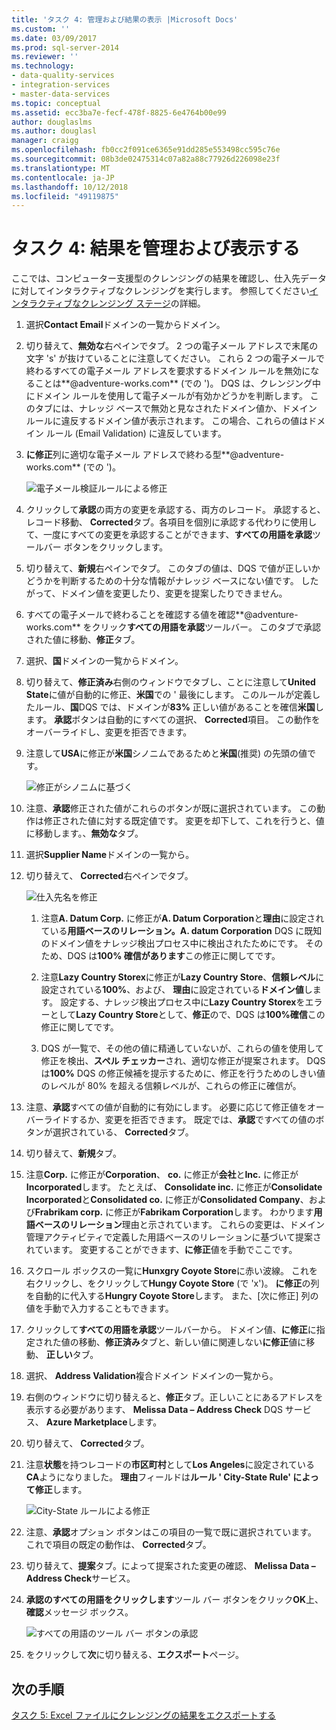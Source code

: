 ```yaml
---
title: 'タスク 4: 管理および結果の表示 |Microsoft Docs'
ms.custom: ''
ms.date: 03/09/2017
ms.prod: sql-server-2014
ms.reviewer: ''
ms.technology:
- data-quality-services
- integration-services
- master-data-services
ms.topic: conceptual
ms.assetid: ecc3ba7e-fecf-478f-8825-6e4764b00e99
author: douglaslms
ms.author: douglasl
manager: craigg
ms.openlocfilehash: fb0cc2f091ce6365e91dd285e553498cc595c76e
ms.sourcegitcommit: 08b3de02475314c07a82a88c77926d226098e23f
ms.translationtype: MT
ms.contentlocale: ja-JP
ms.lasthandoff: 10/12/2018
ms.locfileid: "49119875"
---
```

# <a name="task-4-manaing-and-viewing-results"></a>タスク 4: 結果を管理および表示する
  ここでは、コンピューター支援型のクレンジングの結果を確認し、仕入先データに対してインタラクティブなクレンジングを実行します。 参照してください[インタラクティブなクレンジング ステージ](http://msdn.microsoft.com/library/hh213061.aspx#Interactive)の詳細。  
  
1.  選択**Contact Email**ドメインの一覧からドメイン。  
  
2.  切り替えて、**無効な**右ペインでタブ。 2 つの電子メール アドレスで末尾の文字 's' が抜けていることに注意してください。 これら 2 つの電子メールで終わるすべての電子メール アドレスを要求するドメイン ルールを無効になることは**@adventure-works.com** (での ')。 DQS は、クレンジング中にドメイン ルールを使用して電子メールが有効かどうかを判断します。 このタブには、ナレッジ ベースで無効と見なされたドメイン値か、ドメイン ルールに違反するドメイン値が表示されます。 この場合、これらの値はドメイン ルール (Email Validation) に違反しています。  
  
3.  **に修正**列に適切な電子メール アドレスで終わる型**@adventure-works.com** (での ')。  
  
     ![電子メール検証ルールによる修正](../../2014/tutorials/media/et-managingandviewingresults-01.jpg "電子メール検証ルールによる修正")  
  
4.  クリックして**承認**の両方の変更を承認する、両方のレコード。 承認すると、レコード移動、 **Corrected**タブ。各項目を個別に承認する代わりに使用して、一度にすべての変更を承認することができます、**すべての用語を承認**ツールバー ボタンをクリックします。  
  
5.  切り替えて、**新規**右ペインでタブ。 このタブの値は、DQS で値が正しいかどうかを判断するための十分な情報がナレッジ ベースにない値です。 したがって、ドメイン値を変更したり、変更を提案したりできません。  
  
6.  すべての電子メールで終わることを確認する値を確認**@adventure-works.com**  をクリック**すべての用語を承認**ツールバー。 このタブで承認された値に移動、**修正**タブ。  
  
7.  選択、**国**ドメインの一覧からドメイン。  
  
8.  切り替えて、**修正済み**右側のウィンドウでタブし、ことに注意して**United State**に値が自動的に修正、**米国**での ' 最後にします。 このルールが定義したルール、**国**DQS では、ドメインが**83%** 正しい値があることを確信**米国**します。 **承認**ボタンは自動的にすべての選択、 **Corrected**項目。 この動作をオーバーライドし、変更を拒否できます。  
  
9. 注意して**USA**に修正が**米国**シノニムであるためと**米国**(推奨) の先頭の値です。  
  
     ![修正がシノニムに基づく](../../2014/tutorials/media/et-managingandviewingresults-02.jpg "シノニムに基づいて修正")  
  
10. 注意、**承認**修正された値がこれらのボタンが既に選択されています。 この動作は修正された値に対する既定値です。 変更を却下して、これを行うと、値に移動します。、**無効な**タブ。  
  
11. 選択**Supplier Name**ドメインの一覧から。  
  
12. 切り替えて、 **Corrected**右ペインでタブ。  
  
     ![仕入先名を修正](../../2014/tutorials/media/et-managingandviewingresults-03.jpg "仕入先名を修正しました")  
  
    1.  注意**A. Datum Corp.** に修正が**A. Datum Corporation**と**理由**に設定されている**用語ベースのリレーション。A. datum Corporation** DQS に既知のドメイン値をナレッジ検出プロセス中に検出されたためにです。 そのため、DQS は**100% 確信があります**この修正に関してです。  
  
    2.  注意**Lazy Country Storex**に修正が**Lazy Country Store**、**信頼レベル**に設定されている**100%**、および、 **理由**に設定されている**ドメイン値**します。 設定する、ナレッジ検出プロセス中に**Lazy Country Storex**をエラーとして**Lazy Country Store**として、**修正**ので、DQS は**100%確信**この修正に関してです。  
  
    3.  DQS が一覧で、その他の値に精通していないが、これらの値を使用して修正を検出、**スペル チェッカー**され、適切な修正が提案されます。 DQS は**100%** DQS の修正候補を提示するために、修正を行うためのしきい値のレベルが 80% を超える信頼レベルが、これらの修正に確信が。  
  
13. 注意、**承認**すべての値が自動的に有効にします。 必要に応じて修正値をオーバーライドするか、変更を拒否できます。 既定では、**承認**ですべての値のボタンが選択されている、 **Corrected**タブ。  
  
14. 切り替えて、**新規**タブ。  
  
15. 注意**Corp.** に修正が**Corporation**、 **co.** に修正が**会社**と**Inc.** に修正が**Incorporated**します。 たとえば、 **Consolidate inc.** に修正が**Consolidate Incorporated**と**Consolidated co.** に修正が**Consolidated Company**、および**Frabrikam corp.** に修正が**Fabrikam Corporation**します。  わかります**用語ベースのリレーション**理由と示されています。 これらの変更は、ドメイン管理アクティビティで定義した用語ベースのリレーションに基づいて提案されています。 変更することができます、**に修正**値を手動でここです。  
  
16. スクロール ボックスの一覧に**Hunxgry Coyote Store**に赤い波線。 これを右クリックし、をクリックして**Hungy Coyote Store** (で 'x')。 **に修正**の列を自動的に代入する**Hungry Coyote Store**します。 また、[次に修正] 列の値を手動で入力することもできます。  
  
17. クリックして**すべての用語を承認**ツールバーから。 ドメイン値、**に修正**に指定された値の移動、**修正済み**タブと、新しい値に関連しない**に修正**値に移動、 **正しい**タブ。  
  
18. 選択、 **Address Validation**複合ドメイン ドメインの一覧から。  
  
19. 右側のウィンドウに切り替えると、**修正**タブ。正しいことにあるアドレスを表示する必要があります、 **Melissa Data – Address Check** DQS サービス、 **Azure Marketplace**します。  
  
20. 切り替えて、 **Corrected**タブ。  
  
21. 注意**状態**を持つレコードの**市区町村**として**Los Angeles**に設定されている**CA**ようになりました。 **理由**フィールドは**ルール ' City-State Rule' によって修正**します。  
  
     ![City-State ルールによる修正](../../2014/tutorials/media/et-managingandviewingresults-04.jpg "City-State ルールによる修正")  
  
22. 注意、**承認**オプション ボタンはこの項目の一覧で既に選択されています。 これで項目の既定の動作は、 **Corrected**タブ。  
  
23. 切り替えて、**提案**タブ。によって提案された変更の確認、 **Melissa Data – Address Check**サービス。  
  
24. **承認のすべての用語をクリックします**ツール バー ボタンをクリック**OK**上、**確認**メッセージ ボックス。  
  
     ![すべての用語のツール バー ボタンの承認](../../2014/tutorials/media/et-managingandviewingresults-05.jpg "条項ツール バー ボタンのすべての承認")  
  
25. をクリックして**次**に切り替える、**エクスポート**ページ。  
  
## <a name="next-step"></a>次の手順  
 [タスク 5: Excel ファイルにクレンジングの結果をエクスポートする](../../2014/tutorials/task-5-exporting-cleansing-results-to-an-excel-file.md)  
  
  
